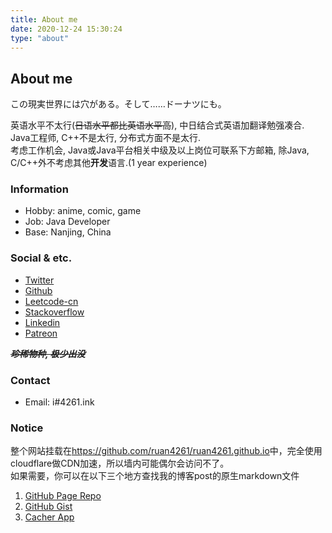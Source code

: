```yaml
---
title: About me
date: 2020-12-24 15:30:24
type: "about"
---
```


## About me

この現実世界には穴がある。そして……ドーナツにも。

英语水平不太行(~~日语水平都比英语水平高~~), 中日结合式英语加翻译勉强凑合.\
Java工程师, C++不是太行, 分布式方面不是太行.\
考虑工作机会, Java或Java平台相关中级及以上岗位可联系下方邮箱, 除Java, C/C++外不考虑其他**开发**语言.(1 year experience)

### Information

- Hobby: anime, comic, game
- Job: Java Developer
- Base: Nanjing, China

### Social & etc.

- [Twitter](https://twitter.com/ruan4261)
- [Github](https://github.com/ruan4261)
- [Leetcode-cn](https://leetcode-cn.com/u/ruan4261)
- [Stackoverflow](https://stackoverflow.com/users/14557839/ruan4261)
- [Linkedin](https://linkedin.com/in/ruan4261)
- [Patreon](https://www.patreon.com/ruan4261)

~~***珍稀物种, 极少出没***~~

### Contact

- Email: i#4261.ink

### Notice

整个网站挂载在<https://github.com/ruan4261/ruan4261.github.io>中，完全使用cloudflare做CDN加速，所以墙内可能偶尔会访问不了。  
如果需要，你可以在以下三个地方查找我的博客post的原生markdown文件
1. [GitHub Page Repo](https://github.com/ruan4261/ruan4261.github.io)
2. [GitHub Gist](https://gist.github.com/ruan4261)
3. [Cacher App](https://snippets.cacher.io/user/ruan4261)

